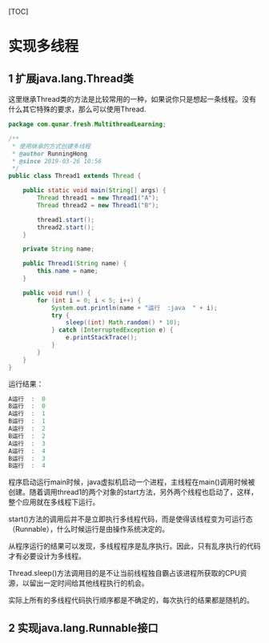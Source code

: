 [TOC]

# 实现多线程

## 1 扩展java.lang.Thread类

这里继承Thread类的方法是比较常用的一种，如果说你只是想起一条线程。没有什么其它特殊的要求，那么可以使用Thread.

```java
package com.qunar.fresh.MultithreadLearning;

/**
 * 使用继承的方式创建多线程
 * @author RunningHong
 * @since 2019-03-26 10:56
 */
public class Thread1 extends Thread {

	public static void main(String[] args) {
		Thread thread1 = new Thread1("A");
		Thread thread2 = new Thread1("B");

		thread1.start();
		thread2.start();
	}

	private String name;

	public Thread1(String name) {
		this.name = name;
	}

	public void run() {
		for (int i = 0; i < 5; i++) {
			System.out.println(name + "运行  :java  " + i);
			try {
				sleep((int) Math.random() * 10);
			} catch (InterruptedException e) {
				e.printStackTrace();
			}
		}
	}
}
```

运行结果：

```java
A运行  :  0
B运行  :  0
A运行  :  1
B运行  :  1
A运行  :  2
B运行  :  2
A运行  :  3
A运行  :  4
B运行  :  3
B运行  :  4
```

程序启动运行main时候，java虚拟机启动一个进程，主线程在main()调用时候被创建。随着调用thread1的两个对象的start方法，另外两个线程也启动了，这样，整个应用就在多线程下运行。

start()方法的调用后并不是立即执行多线程代码，而是使得该线程变为可运行态（Runnable），什么时候运行是由操作系统决定的。

从程序运行的结果可以发现，多线程程序是乱序执行。因此，只有乱序执行的代码才有必要设计为多线程。

Thread.sleep()方法调用目的是不让当前线程独自霸占该进程所获取的CPU资源，以留出一定时间给其他线程执行的机会。

实际上所有的多线程代码执行顺序都是不确定的，每次执行的结果都是随机的。

## 2 实现java.lang.Runnable接口

